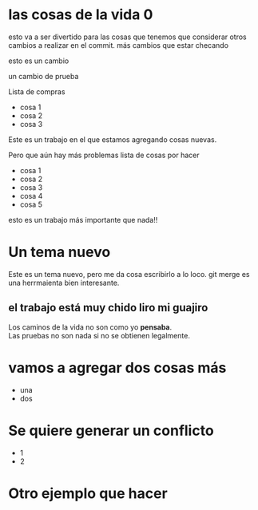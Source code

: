 # las cosas de la vida 0
esto va a ser divertido
para las cosas que tenemos que considerar 
otros cambios a realizar en el commit. 
más cambios  que estar checando 

esto es un cambio

un cambio de prueba

Lista de compras
+ cosa 1
+ cosa 2
+ cosa 3

Este es un trabajo en el que estamos agregando cosas nuevas.

Pero que aún hay más problemas 
lista de cosas por hacer
+ cosa 1
+ cosa 2
+ cosa 3
+ cosa 4
+ cosa 5

esto es un trabajo más importante que nada!! 

# Un tema nuevo
Este es un tema nuevo, pero me da cosa escribirlo a lo loco.
git merge es una herrmaienta bien interesante. 

## el trabajo está muy chido liro mi guajiro
Los caminos de la vida no son como yo __pensaba__.  
Las pruebas no son nada si no se obtienen legalmente. 

# vamos a agregar dos cosas más 
+ una
+ dos

# Se quiere generar un conflicto 
+ 1
+ 2

# Otro ejemplo que hacer